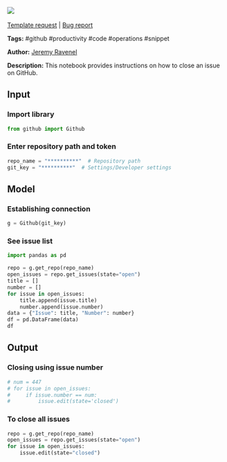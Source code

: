 <a href="https://app.naas.ai/user-redirect/naas/downloader?url=https://raw.githubusercontent.com/jupyter-naas/awesome-notebooks/master/GitHub/GitHub_Close_issue.ipynb" target="_parent"><img src="https://naasai-public.s3.eu-west-3.amazonaws.com/open_in_naas.svg"/></a><br><br><a href="https://github.com/jupyter-naas/awesome-notebooks/issues/new?assignees=&labels=&template=template-request.md&title=Tool+-+Action+of+the+notebook+">Template request</a> | <a href="https://github.com/jupyter-naas/awesome-notebooks/issues/new?assignees=&labels=bug&template=bug_report.md&title=GitHub+-+Close+issue:+Error+short+description">Bug report</a>

**Tags:** #github #productivity #code #operations #snippet

**Author:** [Jeremy Ravenel](https://www.linkedin.com/in/ACoAAAJHE7sB5OxuKHuzguZ9L6lfDHqw--cdnJg/)

**Description:** This notebook provides instructions on how to close an issue on GitHub.

## Input

### Import library


```python
from github import Github
```

### Enter repository path and token


```python
repo_name = "**********"  # Repository path
git_key = "**********"  # Settings/Developer settings
```

## Model

### Establishing connection


```python
g = Github(git_key)
```

### See issue list


```python
import pandas as pd

repo = g.get_repo(repo_name)
open_issues = repo.get_issues(state="open")
title = []
number = []
for issue in open_issues:
    title.append(issue.title)
    number.append(issue.number)
data = {"Issue": title, "Number": number}
df = pd.DataFrame(data)
df
```

## Output

### Closing using issue number


```python
# num = 447
# for issue in open_issues:
#     if issue.number == num:
#         issue.edit(state='closed')
```

### To close all issues


```python
repo = g.get_repo(repo_name)
open_issues = repo.get_issues(state="open")
for issue in open_issues:
    issue.edit(state="closed")
```
